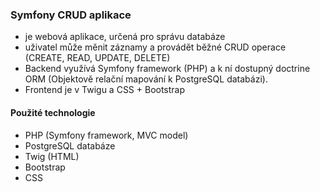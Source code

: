 ### Symfony CRUD aplikace

- je webová aplikace, určená pro správu databáze
- uživatel může měnit záznamy a provádět běžné CRUD operace (CREATE, READ, UPDATE, DELETE)
- Backend využívá Symfony framework (PHP) a k ní dostupný doctrine ORM (Objektově relační mapování k PostgreSQL databázi).
- Frontend je v Twigu a CSS + Bootstrap

#### Použité technologie

- PHP (Symfony framework, MVC model)
- PostgreSQL databáze
- Twig (HTML)
- Bootstrap
- CSS
